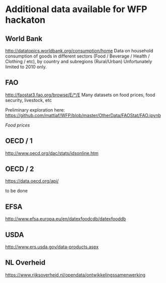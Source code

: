 # Additional data available for WFP hackaton

## World Bank
http://datatopics.worldbank.org/consumption/home 
Data on household consumption of goods in different sectors (Food / Beverage / Health / Clothing / etc), by country and subregions (Rural/Urban)
Unfortunately limited to 2010 only.


## FAO
http://faostat3.fao.org/browse/E/*/E 
Many datasets on food prices, food security, livestock, etc

Preliminary exploration here:
https://github.com/mattiaf/WFP/blob/master/OtherData/FAOStat/FAO.ipynb

_Food prices_

## OECD / 1
http://www.oecd.org/dac/stats/idsonline.htm

## OECD / 2
https://data.oecd.org/api/

to be done

## EFSA
http://www.efsa.europa.eu/en/datexfoodcdb/datexfooddb

## USDA
http://www.ers.usda.gov/data-products.aspx 

## NL Overheid
https://www.rijksoverheid.nl/opendata/ontwikkelingssamenwerking 

